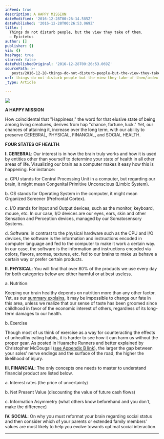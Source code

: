 ```yaml
---
inFeed: true
description: A HAPPY MISSION
dateModified: '2016-12-28T00:26:14.585Z'
datePublished: '2016-12-28T00:26:53.069Z'
title: |
  Things do not disturb people, but the view they take of them. 
  ― Epictetus
author: []
publisher: {}
via: {}
hasPage: true
starred: false
datePublishedOriginal: '2016-12-28T00:26:53.069Z'
sourcePath: >-
  _posts/2016-12-28-things-do-not-disturb-people-but-the-view-they-take-of-them.md
url: things-do-not-disturb-people-but-the-view-they-take-of-them/index.html
_type: Article

---
```

![](https://the-grid-user-content.s3-us-west-2.amazonaws.com/c98baf19-1912-42a8-980b-c6f9b3fbf72a.jpg)

**A HAPPY MISSION**

How coincidental that "Happiness," the word for that elusive state of being among living creatures, derives from hap "chance, fortune, luck." Yet, our chances of attaining it, increase over the long term, with our ability to preserve CEREBRAL, PHYSICAL, FINANCIAL, and SOCIAL HEALTH.

**FOUR STATES OF HEALTH**:

**I. CEREBRAL**: Our interest is in how the brain truly works and how it is used by entities other than yourself to determine your state of health in all other areas of life. Visualizing our brain as a computer makes it easy how this is happening. For instance:

a. CPU stands for Central Processing Unit in a computer, but regarding our brain, it might mean Congenital Primitive Unconscious (Limbic System).

b. OS stands for Operating System in the computer, it might mean Organized Screener (Prefrontal Cortex).

c. I/O stands for Input and Output devices, such as the monitor, keyboard, mouse, etc. In our case, I/O devices are our eyes, ears, skin and other Sensation and Perception devices, managed by our Somatosensory Systems.

d. Software: in contrast to the physical hardware such as the CPU and I/O devices, the software is the information and instructions encoded in computer language and fed to the computer to make it work a certain way. In our case, the software is the information and instructions encoded via colors, flavors, aromas, textures, etc. fed to our brains to make us behave a certain way or prefer certain products.

**II. PHYSICAL**: You will find that over 80% of the products we use every day for both categories below are either harmful or at best useless.

a. Nutrition

Keeping our brain healthy depends on nutrition more than any other factor. Yet, as our [summary explains][0], it may be impossible to change our fate in this area, unless we realize that our sense of taste has been groomed since childhood in favor of the economic interest of others, regardless of its long-term damages to our health.

b. Exercise

Though most of us think of exercise as a way for counteracting the effects of unhealthy eating habits, it is harder to see how it can harm us without the proper gear. As posted in Huarache Runners and better explained by Christopher McDougall ([see Appendix B link][0]), the larger the gap between your soles' nerve endings and the surface of the road, the higher the likelihood of injury.

**III. FINANCIAL**: The only concepts one needs to master to understand financial product are listed below.

a. Interest rates (the price of uncertainty)

b. Net Present Value (discounting the value of future cash flows)

c. Information Asymmetry (what others know beforehand and you don't, make the difference)

**IV. SOCIAL**: On why you must reformat your brain regarding social status and then consider which of your parents or extended family members' values are most likely to help you evolve towards optimal social interaction.

---



[0]: http://www.infoasy.com/2016/07/hack-matrix_29.html